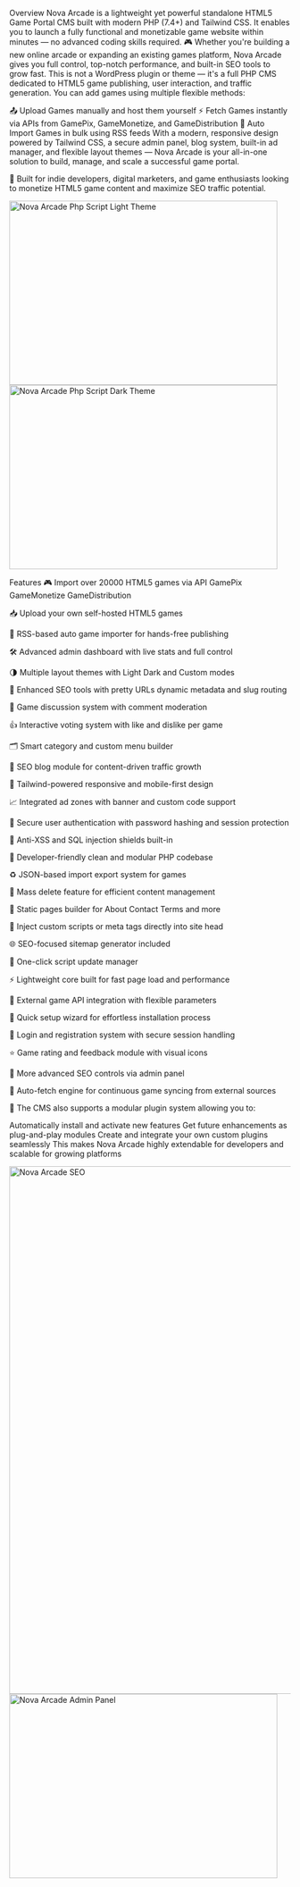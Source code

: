 Overview
Nova Arcade is a lightweight yet powerful standalone HTML5 Game Portal CMS built with modern PHP (7.4+) and Tailwind CSS. It enables you to launch a fully functional and monetizable game website within minutes — no advanced coding skills required.
🎮 Whether you're building a new online arcade or expanding an existing games platform, Nova Arcade gives you full control, top-notch performance, and built-in SEO tools to grow fast.
This is not a WordPress plugin or theme — it's a full PHP CMS dedicated to HTML5 game publishing, user interaction, and traffic generation.
You can add games using multiple flexible methods:

📤 Upload Games manually and host them yourself
⚡ Fetch Games instantly via APIs from GamePix, GameMonetize, and GameDistribution
🔁 Auto Import Games in bulk using RSS feeds
With a modern, responsive design powered by Tailwind CSS, a secure admin panel, blog system, built-in ad manager, and flexible layout themes — Nova Arcade is your all-in-one solution to build, manage, and scale a successful game portal.

🧩 Built for indie developers, digital marketers, and game enthusiasts looking to monetize HTML5 game content and maximize SEO traffic potential.

<img width="480" height="330" alt="Nova Arcade Php Script Light Theme" src="https://github.com/user-attachments/assets/81fa1005-315b-4fb4-80c1-107eca1323f3" />

<img width="480" height="330" alt="Nova Arcade Php Script Dark Theme" src="https://github.com/user-attachments/assets/3d021b5d-7ff3-418f-a550-cefbfa5df642" />

Features
🎮 Import over 20000 HTML5 games via API GamePix GameMonetize GameDistribution

📥 Upload your own self-hosted HTML5 games

📡 RSS-based auto game importer for hands-free publishing

🛠️ Advanced admin dashboard with live stats and full control

🌗 Multiple layout themes with Light Dark and Custom modes

🧠 Enhanced SEO tools with pretty URLs dynamic metadata and slug routing

💬 Game discussion system with comment moderation

👍 Interactive voting system with like and dislike per game

🗂️ Smart category and custom menu builder

📰 SEO blog module for content-driven traffic growth

📱 Tailwind-powered responsive and mobile-first design

📈 Integrated ad zones with banner and custom code support

🔐 Secure user authentication with password hashing and session protection

🚫 Anti-XSS and SQL injection shields built-in

🧼 Developer-friendly clean and modular PHP codebase

♻️ JSON-based import export system for games

🧹 Mass delete feature for efficient content management

📄 Static pages builder for About Contact Terms and more

🧩 Inject custom scripts or meta tags directly into site head

🌐 SEO-focused sitemap generator included

🔧 One-click script update manager

⚡ Lightweight core built for fast page load and performance

🔌 External game API integration with flexible parameters

🚀 Quick setup wizard for effortless installation process

🔑 Login and registration system with secure session handling

⭐ Game rating and feedback module with visual icons

🧠 More advanced SEO controls via admin panel

🔁 Auto-fetch engine for continuous game syncing from external sources

🔌 The CMS also supports a modular plugin system allowing you to:

Automatically install and activate new features
Get future enhancements as plug-and-play modules
Create and integrate your own custom plugins seamlessly
This makes Nova Arcade highly extendable for developers and scalable for growing platforms

<img width="756" height="945" alt="Nova Arcade SEO" src="https://github.com/user-attachments/assets/108cc947-81d5-42b3-a2f0-72a89af19953" />
<img width="480" height="330" alt="Nova Arcade Admin Panel" src="https://github.com/user-attachments/assets/1bb4a4ec-a442-429e-97d8-4ffcadab7f33" />




